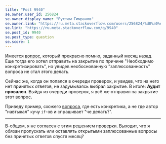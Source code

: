 ```yaml
---
title: "Post 9940"
se.owner.user_id: 256824
se.owner.display_name: "Рустам Гимранов"
se.owner.link: "https://ru.meta.stackoverflow.com/users/256824/%d0%a0%d1%83%d1%81%d1%82%d0%b0%d0%bc-%d0%93%d0%b8%d0%bc%d1%80%d0%b0%d0%bd%d0%be%d0%b2"
se.link: "https://ru.meta.stackoverflow.com/q/9940"
se.post_id: 9940
se.post_type: question
se.score: 1
---
```

<p>Имеется <a href="https://ru.stackoverflow.com/review/close/429053">вопрос</a>, который прекрасно помню, заданный месяц назад. Еще тогда его хотел отправить на закрытие по причине "Необходимо конкретизировать", но увидев необоснованную "заплюсованность" вопроса не стал этого делать.</p>

<p>Сейчас же, когда он попался в очереди проверок, и увидев, что на него нет принятых ответов, не задумываясь выбрал закрытие. В итоге: <strong>Аудит провален</strong>. Выйдя из очереди проверок, я всё же отправил на закрытие этот вопрос.</p>

<p>Приведу пример, схожего <a href="https://ru.stackoverflow.com/q/980167/256824">вопроса</a>, где есть конкретика,  а не где автор "навтыкал" кучу <code>if</code>-ов и спрашивает "че делать?".</p>

<hr>

<p>В-общем, я не согласен с этим решением проверки. Выходит, что я обязан пропускать или оставлять открытыми заплюсованные вопросы без принятых ответов спустя месяц?</p>
